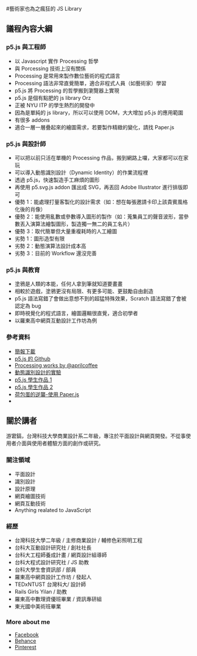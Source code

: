 #藝術家也為之瘋狂的 JS Library

## 議程內容大綱
### p5.js 與工程師
- 以 Javascript 實作 Processing 哲學
- 與 Porcessing 技術上沒有關係
- Processing 是常用來製作數位藝術的程式語言
- Processing 語法非常直覺簡單，適合非程式人員（如藝術家）學習
- p5.js 將 Processing 的哲學搬到瀏覽器上實現
- p5.js 是個有點肥的 js library Orz
- 正被 NYU ITP 的學生熱烈的開發中
- 因為是單純的 js library，所以可以使用 DOM，大大增加 p5.js 的應用範圍
- 有很多 addons
- 適合一層一層疊起來的繪圖需求，若要製作精緻的變化，請找 Paper.js

### p5.js 與設計師
- 可以把以前只活在單機的 Processing 作品，搬到網路上囉，大家都可以在家玩
- 可以導入動態識別設計（Dynamic Identity）的作業流程裡
- 透過 p5.js，快速製造手工麻煩的圖形
- 再使用 p5.svg.js addon 匯出成 SVG，再丟回 Adobe Illustrator 進行排版即可
- 優勢 1：能處理打量客製化的設計需求（如：想在每張邀請卡印上該貴賓風格化後的肖像）
- 優勢 2：能使用亂數或參數導入圖形的製作（如：蒐集員工的聲音波形，當參數丟入演算法繪製圖形，製造獨一無二的員工名片）
- 優勢 3：取代簡單但大量重複耗時的人工繪圖
- 劣勢 1：圖形造型有限
- 劣勢 2：動態演算法設計成本高
- 劣勢 3：目前的 Workflow 還沒完善

### p5.js 與教育
- 塗鴉是人類的本能，任何人拿到筆就知道要畫畫
- 相較於遊戲，塗鴉更沒有局限、有更多可能、更鼓勵自由創造
- p5.js 語法寫錯了會做出意想不到的超猛特殊效果，Scratch 語法寫錯了會被認定為 bug
- 即時視覺化的程式語言，繪圖邏輯很直覺，適合初學者
- 以羅東高中網頁互動設計工作坊為例


### 參考資料
- [簡報下載]()
- [p5.js 的 Github](https://github.com/processing/p5.js)
- [Processing works by @aprilcoffee](https://www.instagram.com/aprilcoffee/)
- [動態識別設計的實驗](http://chiunhau.github.io/p5/dynamic)
- [p5.js 學生作品 1](http://chiunhau.github.io/p5-ltsh/Maggie/)
- [p5.js 學生作品 2](http://chiunhau.github.io/p5-ltsh/tracy/)
- [荷包蛋的逆襲-使用 Paper.js](http://chiunhau.github.io/egg/)
- 

## 關於講者

游宭鎬，台灣科技大學商業設計系二年級，專注於平面設計與網頁開發。不從事使用者介面與使用者體驗方面的創作或研究。

### 關注領域
- 平面設計
- 識別設計
- 設計原理
- 網頁繪圖技術
- 網頁互動技術
- Anything realated to JavaScript

### 經歷
- 台灣科技大學二年級 / 主修商業設計 / 輔修色彩照明工程
- 台科大互動設計研究社 / 創社社長
- 台科大工程師養成計畫 / 網頁設計組導師
- 台科大程式設計研究社 / JS 助教
- 台科大學生會資訊部 / 部員
- 羅東高中網頁設計工作坊 / 發起人
- TEDxNTUST 台灣科大/ 設計師
- Rails Girls Yilan / 助教
- 羅東高中數理資優班畢業 / 資訊專研組
- 東光國中美術班畢業

### More about me
- [Facebook](https://www.facebook.com/chiunhauyou)
- [Behance](https://www.behance.net/chiunhauyou)
- [Pinterest](https://www.pinterest.com/chiunhauyou)

